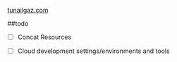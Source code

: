 
[tunailgaz.com](https://www.tunailgaz.com)

##todo

- [ ] Concat Resources
- [ ] Cloud development settings/environments and tools

